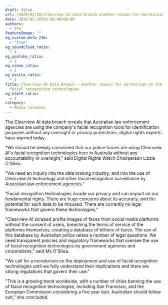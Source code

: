 ```yaml
---
draft: false
url: /2020/02/28/clearview-ai-data-breach-another-reason-for-moratorium-on-the-use-of-facial-recognition-technologies/
date: 2020-02-28T04:48:00+00:00
authors:
  - drw
featureImage: ""
eg_custom_meta_216:
  - "true"
eg_soundcloud_ratio:
  - 1
eg_youtube_ratio:
  - 1
eg_vimeo_ratio:
  - 1
eg_wistia_ratio:
  - 1
title: Clearview AI Data Breach – Another reason for moratorium on the use of
  facial recognition technologies
eg_html5_ratio:
  - 1
category:
  - Media releases
---
```

The Clearview AI data breach reveals that Australian law enforcement agencies are using the company's facial recognition tools for identification purposes without any oversight or privacy protections, digital rights experts have warned today.

"We should be deeply concerned that our police forces are using Clearview AI's facial recognition technologies here in Australia without any accountability or oversight," said Digital Rights Watch Chairperson Lizzie O'Shea.

"We need an inquiry into the data broking industry, and into the use of Clearview AI technology and other facial recognition surveillance by Australian law enforcement agencies."

"Facial recognition technologies invade our privacy and can impact on our fundamental rights. There are huge concerns about its accuracy, and the potential for such data to be misused. There are currently no legal frameworks that govern these technologies."

"Clearview AI scraped profile images of faces from social media platforms without the consent of users, breaching the terms of service of the platforms themselves, creating a database of billions of faces. The use of this database by Australian police raises a number of legal questions. We need transparent policies and regulatory frameworks that oversee the use of facial recognition technologies by government agencies and corporations," said Ms O'Shea.

"We call for a moratorium on the deployment and use of facial recognition technologies until we fully understand their implications and there are strong regulations that govern their use."

"This is a growing trend worldwide, with a number of cities banning the use of facial recognition technologies, including San Francisco, and the European Commission considering a five year ban. Australian should follow suit," she concluded.
